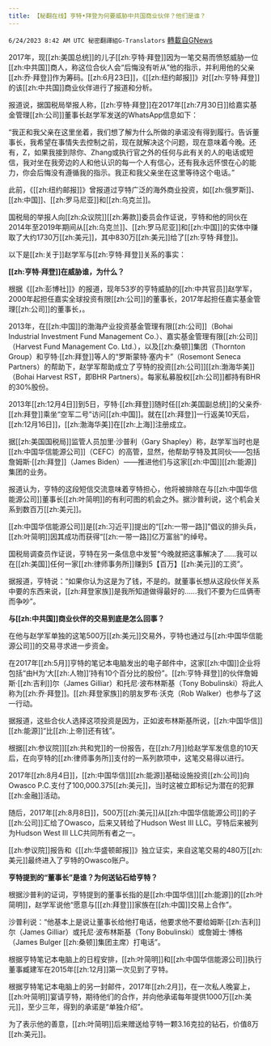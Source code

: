 ```yaml
---
title: 【秘翻在线】亨特•拜登为何要威胁中共国商业伙伴？他们是谁？
---
```

`6/24/2023 8:42 AM UTC 秘密翻譯組G-Translators` [轉載自GNews](https://gnews.org/articles/1408897)

2017年，现[[zh:美国总统]]的儿子[[zh:亨特·拜登]]因为一笔交易而愤怒威胁一位[[zh:中共国]]商人，称这位合伙人会“后悔没有听从”他的指示，并利用他的父亲[[zh:乔·拜登]]作为筹码。[[zh:6月23日]]，《[[zh:纽约邮报]]》对[[zh:亨特·拜登]]的该[[zh:中共国]]商业伙伴进行了报道和分析。

报道说，据国税局举报人称，[[zh:亨特·拜登]]在2017年[[zh:7月30日]]给嘉实基金管理[[zh:公司]]董事长赵学军发送的WhatsApp信息如下：

“我正和我父亲在这里坐着，我们想了解为什么所做的承诺没有得到履行。告诉董事长，我希望在事情失去控制之前，现在就解决这个问题，现在意味着今晚。还有，Z，如果我接到除你、Zhang或执行官之外的任何与此有关的人的电话或短信，我对坐在我旁边的人和他认识的每一个人有信心，还有我永远怀恨在心的能力，你会后悔没有遵循我的指示。我正和我父亲坐在这里等待这个电话。”

此前，《[[zh:纽约邮报]]》曾报道过亨特广泛的海外商业投资，如[[zh:俄罗斯]]、[[zh:中国]]、[[zh:罗马尼亚]]和[[zh:乌克兰]]。

国税局的举报人向[[zh:众议院]][[zh:筹款]]委员会作证说，亨特和他的同伙在2014年至2019年期间从[[zh:乌克兰]]、[[zh:罗马尼亚]]和[[zh:中国]]的实体中赚取了大约1730万[[zh:美元]]，其中830万[[zh:美元]]给了[[zh:亨特·拜登]]。

以下是[[zh:关于]]赵学军与[[zh:亨特·拜登]]关系的事实：

**[[zh:亨特·拜登]]在威胁谁，为什么？**

根据《[[zh:彭博社]]》的报道，现年53岁的亨特威胁的[[zh:中共官员]]赵学军，2000年起担任嘉实全球投资有限[[zh:公司]]的董事长，2017年起担任嘉实基金管理[[zh:公司]]的董事长，。

2013年，在[[zh:中国]]的渤海产业投资基金管理有限[[zh:公司]]（Bohai Industrial Investment Fund Management Co.）、嘉实基金管理有限[[zh:公司]]（Harvest Fund Management Co. Ltd.），以及[[zh:桑顿]]集团（Thornton Group）和亨特‧[[zh:拜登]]等人的“罗斯蒙特‧塞内卡”（Rosemont Seneca Partners）的帮助下，赵学军帮助成立了亨特的投资[[zh:公司]][[zh:渤海华美]]（Bohai Harvest RST，即BHR Partners）。每家私募股权[[zh:公司]]都持有BHR的30%股份。

2013年[[zh:12月4日]]到5日，亨特‧[[zh:拜登]]随时任[[zh:美国副总统]]的父亲乔‧[[zh:拜登]]乘坐“空军二号”访问[[zh:中国]]。就在[[zh:拜登]]一行返美10天后，[[zh:12月16日]]，[[zh:渤海华美]]在[[zh:上海]]注册成立。

据[[zh:美国国税局]]监管人员加里·沙普利（Gary Shapley）称，赵学军当时也是[[zh:中国华信能源公司]]（CEFC）的高管，显然，他帮助亨特及其同伙——包括詹姆斯·[[zh:拜登]]（James Biden）——推进他们与这家[[zh:中国]][[zh:能源]]集团的业务。

报道认为，亨特的这段短信交流意味着亨特担心，他将被排除在与[[zh:中国华信能源公司]]董事长[[zh:叶简明]]的有利可图的机会之外。据沙普利说，这个机会关系到数百万[[zh:美元]]。

[[zh:中国华信能源公司]]是[[zh:习近平]]提出的“[[zh:一带一路]]”倡议的排头兵，[[zh:叶简明]]因其成功而获得“[[zh:一带一路]]亿万富翁”的绰号。

国税局调查员作证说，亨特在另一条信息中发誓“今晚就把这事解决了......我可以在[[zh:美国]]任何一家[[zh:律师事务所]]赚到5【百万】[[zh:美元]]的工资”。

据报道，亨特说：“如果你认为这是为了钱，不是的。就董事长想从这段伙伴关系中要的东西来说，[[zh:拜登家族]]是我所知道做得最好的......我们不要为仨瓜俩枣而争吵”。

**与[[zh:中共国]]商业伙伴的交易到底是怎么回事？**

在他与赵学军单独的这笔500万[[zh:美元]]交易外，亨特也通过与[[zh:中国华信能源公司]]的交易寻求进一步资金。

在2017年[[zh:5月]]亨特的笔记本电脑发出的电子邮件中，这家[[zh:中国]]企业将包括“由H为‘大[[zh:人物]]’持有10个百分比的股份”。[[zh:亨特·拜登]]的伙伴詹姆斯·[[zh:吉利]]尔（James Gilliar）和托尼·波布林斯基（Tony Bobulinski）将此人称为[[zh:乔·拜登]]。[[zh:拜登家族]]的朋友罗布·沃克（Rob Walker）也参与了这一行动。

据报道，这些合伙人选择这项投资是因为，正如波布林斯基所说，[[zh:中国华信]][[zh:能源]]“比[[zh:上帝]]还有钱”。

根据[[zh:参议院]][[zh:共和党]]的一份报告，在[[zh:7月]]给赵学军发信息的10天后，在向亨特的[[zh:律师事务所]]支付的一系列款项中，这笔交易得以进行。

2017年[[zh:8月4日]]，[[zh:中国华信]][[zh:能源]]基础设施投资[[zh:公司]]向Owasco P.C.支付了100,000.375[[zh:美元]]，当时这被立即标记为潜在的犯罪[[zh:金融]]活动。

随后，2017年[[zh:8月8日]]，500万[[zh:美元]]从[[zh:中国华信能源公司]]的子[[zh:公司]]汇给了Owasco，后来又转给了Hudson West III LLC。亨特后来被列为Hudson West III LLC共同所有者之一。

[[zh:参议院]]报告和《[[zh:华盛顿邮报]]》独立证实，来自这笔交易的480万[[zh:美元]]最终进入了亨特的Owasco账户。

**亨特提到的“董事长”是谁？为何送钻石给****亨特****？**

根据沙普利的证词，亨特提到的董事长指的是[[zh:中国华信]][[zh:能源]]的[[zh:叶简明]]，赵学军说他“愿意与\[[[zh:拜登]]\]家族在[[zh:中国]]交易上合作”。

沙普利说：“他基本上是说让董事长给他打电话，他要求他不要给姆斯·[[zh:吉利]]尔（James Gilliar）或托尼·波布林斯基（Tony Bobulinski）或詹姆士‧博格（James Bulger [[zh:桑顿]]集团主席）打电话”。

根据亨特笔记本电脑上的日程安排，[[zh:叶简明]]和[[zh:中国华信能源公司]]执行董事臧建军在2015年[[zh:12月]]第一次见到了亨特。

根据亨特笔记本电脑上的另一封邮件，2017年[[zh:2月]]，在一次私人晚宴上，[[zh:叶简明]]宴请亨特，期待他们的合作，并向他承诺每年提供1000万[[zh:美元]]，至少三年，得到的承诺是“单独介绍”。

为了表示他的善意，[[zh:叶简明]]后来赠送给亨特一颗3.16克拉的钻石，价值8万[[zh:美元]]。
